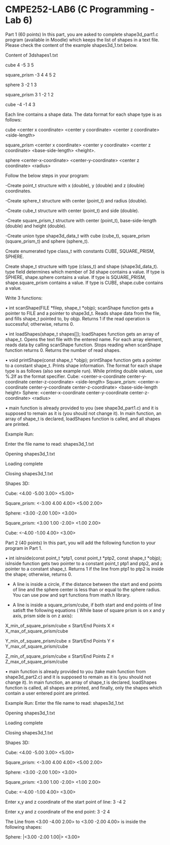 # CMPE252-LAB6 (C Programming - Lab 6)

Part 1 (60 points)
In this part, you are asked to complete shape3d_part1.c program (available in Moodle) which keeps the 
list of shapes in a text file. Please check the content of the example shapes3d_1.txt below.


Content of 3dshapes1.txt

cube 4 -5 3 5

square_prism -3 4 4 5 2

sphere 3 -2 1 3

square_prism 3 1 -2 1 2

cube -4 -1 4 3


Each line contains a shape data. The data format for each shape type is as follows:

cube \<center x coordinate\> \<center y coordinate\> \<center z coordinate\> \<side-length\>
  
square_prism \<center x coordinate\> \<center y coordinate\> \<center z coordinate\> \<base-side-length\> \<height\>. 
  
sphere \<center-x-coordinate\> \<center-y-coordinate\> \<center z coordinate\> \<radius\>
  
Follow the below steps in your program:
  
-Create point_t structure with x (double), y (double) and z (double) coordinates.
  
-Create sphere_t structure with center (point_t) and radius (double).
  
-Create cube_t structure with center (point_t) and side (double).
  
-Create square_prism_t structure with center (point_t), base-side-length (double) and height (double).

-Create union type shape3d_data_t with cube (cube_t), square_prism (square_prism_t) and sphere
(sphere_t).
  
Create enumerated type class_t with constants CUBE, SQUARE_PRISM, SPHERE.
  
Create shape_t structure with type (class_t) and shape (shape3d_data_t). type field determines which member of 3d shape contains a value. If type is SPHERE, shape.sphere contains a value. If type is SQUARE_PRISM, shape.square_prism contains a value. If type is CUBE, shape.cube contains a value.
  
Write 3 functions: 
  
• int scanShape(FILE *filep, shape_t *objp);
scanShape function gets a pointer to FILE and a pointer to shape3d_t. Reads shape data from the file, and fills shape_t pointed to, by objp. Returns 1 if the read operation is successful; otherwise, returns 0.
  
• int loadShapes(shape_t shapes[]);
loadShapes function gets an array of shape_t. Opens the text file with the entered name. For each array element, reads data by calling scanShape function. Stops reading when scanShape function returns 0. Returns the number of read shapes.
  
• void printShape(const shape_t *objp);
printShape function gets a pointer to a constant shape_t. Prints shape information. The format for each shape type is as follows (also see example run). While printing double values, use %.2lf as the format specifier.
Cube: \<center-x-coordinate center-y-coordinate center-z-coordinate\> \<side-length\>
Square_prism: \<center-x-coordinate center-y-coordinate center-z-coordinate\> \<base-side-length height\>
Sphere: \<center-x-coordinate center-y-coordinate center-z-coordinate\> \<radius\>
  
• main function is already provided to you (see shape3d_part1.c) and it is supposed to remain as it is (you should not change it). In main function, an array of shape_t is declared, loadShapes function is called, and all shapes are printed.
  
Example Run:
  
Enter the file name to read: shapes3d_1.txt
  
Opening shapes3d_1.txt
  
Loading complete
  
Closing shapes3d_1.txt
  
Shapes 3D:
  
Cube: \<4.00 -5.00 3.00\> \<5.00\>
  
Square_prism: \<-3.00 4.00 4.00\> \<5.00 2.00\>
  
Sphere: \<3.00 -2.00 1.00\> \<3.00\>
  
Square_prism: \<3.00 1.00 -2.00\> \<1.00 2.00\>
  
Cube: \<-4.00 -1.00 4.00\> \<3.00\>
  
  
Part 2 (40 points)
In this part, you will add the following function to your program in Part 1.
  
• int isInside(const point_t *ptp1, const point_t *ptp2, const shape_t *objp); isInside function gets two pointer to a constant point_t ptp1 and ptp2, and a pointer to a constant shape_t. Returns 1 if the line from ptp1 to ptp2 is inside the shape; otherwise, returns 0.
  
- A line is inside a circle, if the distance between the start and end points of line and the sphere center is less than or equal to the sphere radius. You can use pow and sqrt functions from math.h library.
  
- A line is inside a square_prism/cube, if both start and end points of line satisft the following equations ( While base of square prism is on x and y axis, prism side is on z axis):
  
X_min_of_square_prism/cube ≤ Start/End Points X ≤ X_max_of_square_prism/cube

Y_min_of_square_prism/cube ≤ Start/End Points Y ≤ Y_max_of_square_prism/cube
  
Z_min_of_square_prism/cube ≤ Start/End Points Z ≤ Z_max_of_square_prism/cube
  
• main function is already provided to you (take main function from shape3d_part2.c) and it is supposed to remain as it is (you should not change it). In main function, an array of shape_t is declared, loadShapes function is called, all shapes are printed, and finally, only the shapes which contain a user entered point are printed.
  
Example Run:
Enter the file name to read: shapes3d_1.txt

Opening shapes3d_1.txt
 
Loading complete
  
Closing shapes3d_1.txt

Shapes 3D:
  
Cube: \<4.00 -5.00 3.00\> \<5.00\>
  
Square_prism: \<-3.00 4.00 4.00\> \<5.00 2.00\>
  
Sphere: \<3.00 -2.00 1.00\> \<3.00\>
  
Square_prism: \<3.00 1.00 -2.00\> \<1.00 2.00\>
  
Cube: \<-4.00 -1.00 4.00\> \<3.00\>
  
Enter x,y and z coordinate of the start point of line: 3 -4 2
  
Enter x,y and z coordinate of the end point: 3 -2 4
  
The Line from \<3.00 -4.00 2.00\> to \<3.00 -2.00 4.00\> is inside the following shapes:
  
Sphere: |<3.00 -2.00 1.00|> \<3.00\>
